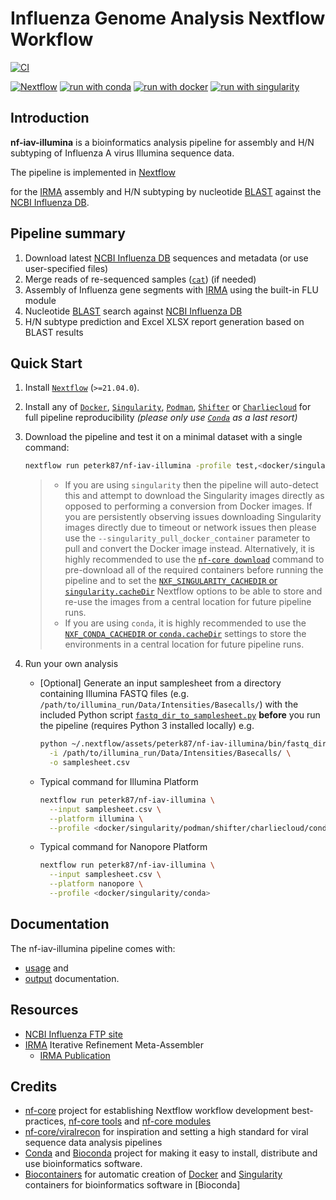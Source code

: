 # Influenza Genome Analysis Nextflow Workflow

[![CI](https://github.com/peterk87/nf-iav-illumina/actions/workflows/ci.yml/badge.svg)](https://github.com/peterk87/nf-iav-illumina/actions/workflows/ci.yml)

[![Nextflow](https://img.shields.io/badge/nextflow%20DSL2-%E2%89%A521.04.0-23aa62.svg?labelColor=000000)](https://www.nextflow.io/)
[![run with conda](http://img.shields.io/badge/run%20with-conda-3EB049?labelColor=000000&logo=anaconda)](https://docs.conda.io/en/latest/)
[![run with docker](https://img.shields.io/badge/run%20with-docker-0db7ed?labelColor=000000&logo=docker)](https://www.docker.com/)
[![run with singularity](https://img.shields.io/badge/run%20with-singularity-1d355c.svg?labelColor=000000)](https://sylabs.io/docs/)

## Introduction

**nf-iav-illumina** is a bioinformatics analysis pipeline for assembly and H/N subtyping of Influenza A virus Illumina sequence data.

The pipeline is implemented in [Nextflow][]

for the [IRMA][] assembly and H/N subtyping by nucleotide [BLAST][] against the [NCBI Influenza DB][].

## Pipeline summary

1. Download latest [NCBI Influenza DB][] sequences and metadata (or use user-specified files)
2. Merge reads of re-sequenced samples ([`cat`](http://www.linfo.org/cat.html)) (if needed)
3. Assembly of Influenza gene segments with [IRMA][] using the built-in FLU module
4. Nucleotide [BLAST][] search against [NCBI Influenza DB][]
5. H/N subtype prediction and Excel XLSX report generation based on BLAST results

## Quick Start

1. Install [`Nextflow`](https://www.nextflow.io/docs/latest/getstarted.html#installation) (`>=21.04.0`).
2. Install any of [`Docker`](https://docs.docker.com/engine/installation/), [`Singularity`](https://www.sylabs.io/guides/3.0/user-guide/), [`Podman`](https://podman.io/), [`Shifter`](https://nersc.gitlab.io/development/shifter/how-to-use/) or [`Charliecloud`](https://hpc.github.io/charliecloud/) for full pipeline reproducibility _(please only use [`Conda`](https://conda.io/miniconda.html) as a last resort)_
3. Download the pipeline and test it on a minimal dataset with a single command:

    ```bash
    nextflow run peterk87/nf-iav-illumina -profile test,<docker/singularity/podman/shifter/charliecloud/conda>
    ```

    > * If you are using `singularity` then the pipeline will auto-detect this and attempt to download the Singularity images directly as opposed to performing a conversion from Docker images. If you are persistently observing issues downloading Singularity images directly due to timeout or network issues then please use the `--singularity_pull_docker_container` parameter to pull and convert the Docker image instead. Alternatively, it is highly recommended to use the [`nf-core download`](https://nf-co.re/tools/#downloading-pipelines-for-offline-use) command to pre-download all of the required containers before running the pipeline and to set the [`NXF_SINGULARITY_CACHEDIR` or `singularity.cacheDir`](https://www.nextflow.io/docs/latest/singularity.html?#singularity-docker-hub) Nextflow options to be able to store and re-use the images from a central location for future pipeline runs.
    > * If you are using `conda`, it is highly recommended to use the [`NXF_CONDA_CACHEDIR` or `conda.cacheDir`](https://www.nextflow.io/docs/latest/conda.html) settings to store the environments in a central location for future pipeline runs.

4. Run your own analysis

    * [Optional] Generate an input samplesheet from a directory containing Illumina FASTQ files (e.g. `/path/to/illumina_run/Data/Intensities/Basecalls/`) with the included Python script [`fastq_dir_to_samplesheet.py`](https://github.com/peterk87/nf-iav-illumina/blob/master/bin/fastq_dir_to_samplesheet.py) **before** you run the pipeline (requires Python 3 installed locally) e.g.

        ```bash
        python ~/.nextflow/assets/peterk87/nf-iav-illumina/bin/fastq_dir_to_samplesheet.py \
          -i /path/to/illumina_run/Data/Intensities/Basecalls/ \
          -o samplesheet.csv
        ```

    * Typical command for Illumina Platform

        ```bash
        nextflow run peterk87/nf-iav-illumina \
          --input samplesheet.csv \
          --platform illumina \
          --profile <docker/singularity/podman/shifter/charliecloud/conda>
        ```
      
    * Typical command for Nanopore Platform

      ```bash
      nextflow run peterk87/nf-iav-illumina \
        --input samplesheet.csv \
        --platform nanopore \
        --profile <docker/singularity/conda>
      ```

## Documentation

The nf-iav-illumina pipeline comes with:

* [usage](docs/usage.md) and
* [output](docs/output.md) documentation.

## Resources

* [NCBI Influenza FTP site](https://ftp.ncbi.nih.gov/genomes/INFLUENZA/)
* [IRMA][] Iterative Refinement Meta-Assembler
  * [IRMA Publication](https://bmcgenomics.biomedcentral.com/articles/10.1186/s12864-016-3030-6)

## Credits

* [nf-core](https://nf-co.re) project for establishing Nextflow workflow development best-practices, [nf-core tools](https://nf-co.re/tools-docs/) and [nf-core modules](https://github.com/nf-core/modules)
* [nf-core/viralrecon](https://github.com/nf-core/viralrecon) for inspiration and setting a high standard for viral sequence data analysis pipelines
* [Conda](https://docs.conda.io/projects/conda/en/latest/) and [Bioconda](https://bioconda.github.io/) project for making it easy to install, distribute and use bioinformatics software.
* [Biocontainers](https://biocontainers.pro/) for automatic creation of [Docker] and [Singularity] containers for bioinformatics software in [Bioconda]

[NCBI Influenza DB]: https://www.ncbi.nlm.nih.gov/genomes/FLU/Database/nph-select.cgi?go=database
[BLAST]: https://blast.ncbi.nlm.nih.gov/Blast.cgi
[IRMA]: https://wonder.cdc.gov/amd/flu/irma/
[Nextflow]: https://www.nextflow.io/
[Docker]: https://www.docker.com/
[Singularity]: https://www.sylabs.io/guides/3.0/user-guide/quick_start.html#quick-installation-steps
